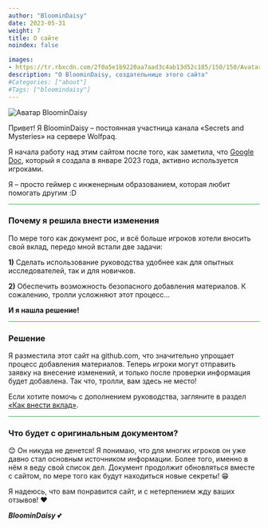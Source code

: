 ```yaml
---
author: "BloominDaisy"
date: 2023-05-31
weight: 7
title: О сайте
noindex: false

images:
- https://tr.rbxcdn.com/2f0a5e1b9220aa7aad3c4ab13d52c185/150/150/AvatarHeadshot/Png
description: "О BloominDaisy, создательнице этого сайта"
#Categories: ["about"]
#Tags: ["bloomindaisy"]
---
```


![Аватар BloominDaisy](https://tr.rbxcdn.com/2f0a5e1b9220aa7aad3c4ab13d52c185/150/150/AvatarHeadshot/Png)

Привет! Я BloominDaisy – постоянная участница канала «Secrets and Mysteries» на сервере Wolfpaq.

Я начала работу над этим сайтом после того, как заметила, что [Google Doc](https://docs.google.com/document/d/1xIEoVSAsFoBpZYfg6fYfoWsWe6F7Pu-ARkPTVMRCTZk/edit?usp=sharing), который я создала в январе 2023 года, активно используется игроками.

Я – просто геймер с инженерным образованием, которая любит помогать другим :D

<hr style="background-color: #28b44c" size=8>

### Почему я решила внести изменения

По мере того как документ рос, и всё больше игроков хотели вносить свой вклад, передо мной встали две задачи:

**1)** Сделать использование руководства удобнее как для опытных исследователей, так и для новичков.

**2)** Обеспечить возможность безопасного добавления материалов. К сожалению, тролли усложняют этот процесс... 

**И я нашла решение!** 

<hr style="background-color: #28b44c" size=8>

### Решение

Я разместила этот сайт на github.com, что значительно упрощает процесс добавления материалов. Теперь игроки могут отправить заявку на внесение изменений, и только после проверки информация будет добавлена. Так что, тролли, вам здесь не место!

Если хотите помочь с дополнением руководства, загляните в раздел [«Как внести вклад»](../../contribute/).

<hr style="background-color: #28b44c" size=8>

### Что будет с оригинальным документом?

<span class="nowrap"><span class="emojify">😊</span> Он никуда не денется! Я понимаю, что для многих игроков он уже давно стал основным источником информации. Более того, именно в нём я веду свой список дел. Документ продолжит обновляться вместе с сайтом, по мере того как будут находиться новые секреты! <span class="nowrap"><span class="emojify">😁</span>

Я надеюсь, что вам понравится сайт, и с нетерпением жду ваших отзывов! <span class="nowrap"><span class="emojify">❤</span>

_**BloominDaisy**_ <span class="nowrap"><span class="emojify">💕</span>
